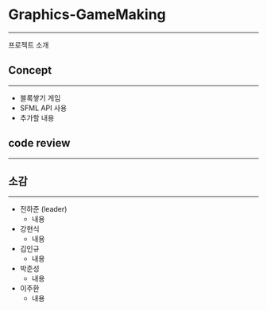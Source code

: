 # Graphics-GameMaking
---
프로젝트 소개

## Concept
---
- 블록쌓기 게임
- SFML API 사용
- 추가할 내용

## code review
---

## 소감
---
- 전하준 (leader)
  - 내용
- 강현식
  - 내용
- 김인규
  - 내용
- 박준성
  - 내용
- 이주환
  - 내용
